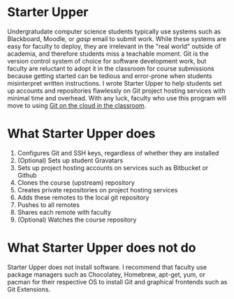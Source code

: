 # Starter Upper

Undergratudate computer science students typically use systems such as Blackboard, Moodle, or *gasp* email to submit work. While these systems are easy for faculty to deploy, they are irrelevant in the "real world" outside of academia, and therefore students miss a teachable moment. Git is the version control system of choice for software development work, but faculty are reluctant to adopt it in the classroom for course submissions because getting started can be tedious and error-prone when students misinterpret written instructions. I wrote Starter Upper to help students set up accounts and repositories flawlessly on Git project hosting services with minimal time and overhead. With any luck, faculty who use this program will move to using [Git on the cloud in the classroom](http://db.grinnell.edu/sigcse/sigcse2013/Program/viewAcceptedProposal.pdf?sessionType=paper&sessionNumber=257).

# What Starter Upper does

1. Configures Git and SSH keys, regardless of whether they are installed
2. (Optional) Sets up student Gravatars
3. Sets up project hosting accounts on services such as Bitbucket or Github
4. Clones the course (upstream) repository
5. Creates private repositories on project hosting services
6. Adds these remotes to the local git repository
7. Pushes to all remotes
8. Shares each remote with faculty
9. (Optional) Watches the course repository

# What Starter Upper does not do

Starter Upper does not install software. I recommend that faculty use package managers such as Chocolatey, Homebrew, apt-get, yum, or pacman for their respective OS to install Git and graphical frontends such as Git Extensions.